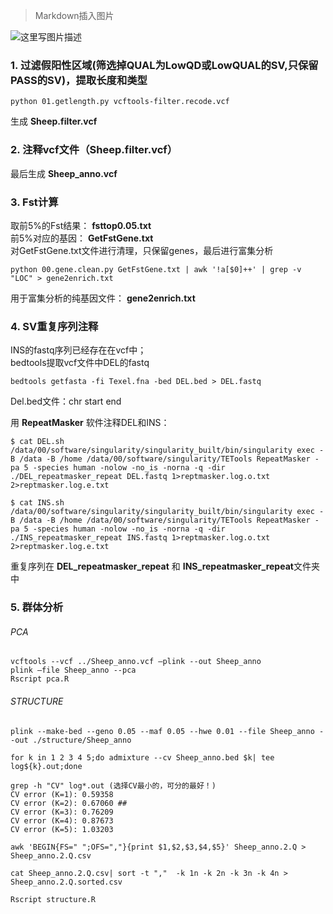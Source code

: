 > Markdown插入图片

![这里写图片描述](https://avatars.githubusercontent.com/u/31619807?s=400&u=0cf97324c487e1c9e3e682427fb81f9d7ab5faa9&v=4)


### 1. 过滤假阳性区域(筛选掉QUAL为LowQD或LowQUAL的SV,只保留PASS的SV)，提取长度和类型
```
python 01.getlength.py vcftools-filter.recode.vcf
```
生成 **Sheep.filter.vcf**
 
### 2. 注释vcf文件（Sheep.filter.vcf）
最后生成 **Sheep_anno.vcf**

### 3. Fst计算
取前5%的Fst结果：
**fsttop0.05.txt**  
前5%对应的基因： 
**GetFstGene.txt**  
对GetFstGene.txt文件进行清理，只保留genes，最后进行富集分析
```
python 00.gene.clean.py GetFstGene.txt | awk '!a[$0]++' | grep -v "LOC" > gene2enrich.txt
```
用于富集分析的纯基因文件：
**gene2enrich.txt**

### 4. SV重复序列注释
INS的fastq序列已经存在在vcf中；  
bedtools提取vcf文件中DEL的fastq
```
bedtools getfasta -fi Texel.fna -bed DEL.bed > DEL.fastq
```
Del.bed文件：chr start end  

用 **RepeatMasker** 软件注释DEL和INS：
```
$ cat DEL.sh
/data/00/software/singularity/singularity_built/bin/singularity exec -B /data -B /home /data/00/software/singularity/TETools RepeatMasker -pa 5 -species human -nolow -no_is -norna -q -dir ./DEL_repeatmasker_repeat DEL.fastq 1>reptmasker.log.o.txt 2>reptmasker.log.e.txt

$ cat INS.sh
/data/00/software/singularity/singularity_built/bin/singularity exec -B /data -B /home /data/00/software/singularity/TETools RepeatMasker -pa 5 -species human -nolow -no_is -norna -q -dir ./INS_repeatmasker_repeat INS.fastq 1>reptmasker.log.o.txt 2>reptmasker.log.e.txt
```
重复序列在 **DEL_repeatmasker_repeat** 和 **INS_repeatmasker_repeat**文件夹中

### 5. 群体分析
###### PCA
```
vcftools --vcf ../Sheep_anno.vcf –plink --out Sheep_anno
plink –file Sheep_anno --pca
Rscript pca.R
```

###### STRUCTURE
```
plink --make-bed --geno 0.05 --maf 0.05 --hwe 0.01 --file Sheep_anno --out ./structure/Sheep_anno

for k in 1 2 3 4 5;do admixture --cv Sheep_anno.bed $k| tee log${k}.out;done

grep -h "CV" log*.out (选择CV最小的，可分的最好！)
CV error (K=1): 0.59358
CV error (K=2): 0.67060 ##
CV error (K=3): 0.76209
CV error (K=4): 0.87673
CV error (K=5): 1.03203

awk 'BEGIN{FS=" ";OFS=","}{print $1,$2,$3,$4,$5}' Sheep_anno.2.Q > Sheep_anno.2.Q.csv

cat Sheep_anno.2.Q.csv| sort -t ","  -k 1n -k 2n -k 3n -k 4n > Sheep_anno.2.Q.sorted.csv

Rscript structure.R  
```
